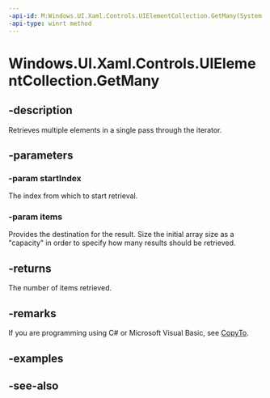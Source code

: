 ```yaml
---
-api-id: M:Windows.UI.Xaml.Controls.UIElementCollection.GetMany(System.UInt32,Windows.UI.Xaml.UIElement[])
-api-type: winrt method
---
```


<!-- Method syntax
public uint GetMany(System.UInt32 startIndex, Windows.UI.Xaml.UIElement[] items)
-->

# Windows.UI.Xaml.Controls.UIElementCollection.GetMany

## -description
Retrieves multiple elements in a single pass through the iterator.



## -parameters
### -param startIndex
The index from which to start retrieval.

### -param items
Provides the destination for the result. Size the initial array size as a "capacity" in order to specify how many results should be retrieved.

## -returns
The number of items retrieved.

## -remarks
If you are programming using C# or Microsoft Visual Basic, see [CopyTo](/dotnet/api/system.collections.generic.icollection-1.copyto?view=dotnet-uwp-10.0&preserve-view=true).

## -examples

## -see-also
